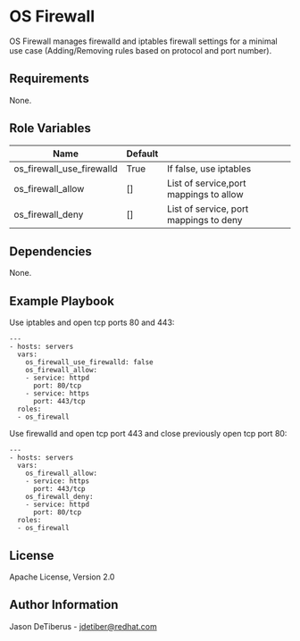 OS Firewall
===========

OS Firewall manages firewalld and iptables firewall settings for a minimal use
case (Adding/Removing rules based on protocol and port number).

Requirements
------------

None.

Role Variables
--------------

| Name                      | Default |                                        |
|---------------------------|---------|----------------------------------------|
| os_firewall_use_firewalld | True    | If false, use iptables                 |
| os_firewall_allow         | []      | List of service,port mappings to allow |
| os_firewall_deny          | []      | List of service, port mappings to deny |

Dependencies
------------

None.

Example Playbook
----------------

Use iptables and open tcp ports 80 and 443:
```
---
- hosts: servers
  vars:
    os_firewall_use_firewalld: false
    os_firewall_allow:
    - service: httpd
      port: 80/tcp
    - service: https
      port: 443/tcp
  roles:
  - os_firewall
```

Use firewalld and open tcp port 443 and close previously open tcp port 80:
```
---
- hosts: servers
  vars:
    os_firewall_allow:
    - service: https
      port: 443/tcp
    os_firewall_deny:
    - service: httpd
      port: 80/tcp
  roles:
  - os_firewall
```

License
-------

Apache License, Version 2.0

Author Information
------------------
Jason DeTiberus - jdetiber@redhat.com
